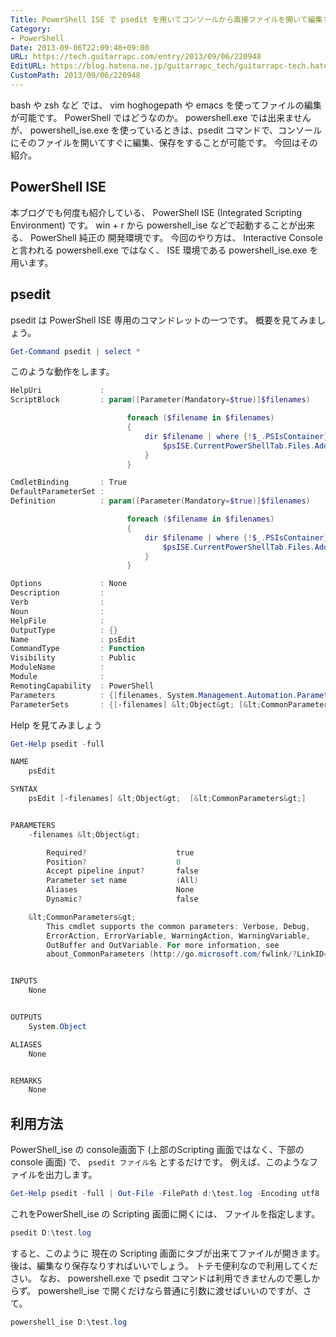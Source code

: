 ```yaml
---
Title: PowerShell ISE で psedit を用いてコンソールから直接ファイルを開いて編集する
Category:
- PowerShell
Date: 2013-09-06T22:09:48+09:00
URL: https://tech.guitarrapc.com/entry/2013/09/06/220948
EditURL: https://blog.hatena.ne.jp/guitarrapc_tech/guitarrapc-tech.hatenablog.com/atom/entry/11696248318757675972
CustomPath: 2013/09/06/220948
---
```


bash や zsh など では、 vim hoghogepath や emacs を使ってファイルの編集が可能です。
PowerShell ではどうなのか。 powershell.exe では出来ませんが、 powershell_ise.exe を使っているときは、psedit コマンドで、コンソールにそのファイルを開いてすぐに編集、保存をすることが可能です。
今回はその紹介。
## PowerShell ISE
本ブログでも何度も紹介している、 PowerShell ISE (Integrated Scripting Environment) です。
win + r から powershell_ise などで起動することが出来る、 PowerShell 純正の 開発環境です。
今回のやり方は、 Interactive Console と言われる powershell.exe ではなく、 ISE 環境である powershell_ise.exe を用います。
## psedit
psedit は PowerShell ISE 専用のコマンドレットの一つです。 概要を見てみましょう。

```ps1
Get-Command psedit | select *
```

このような動作をします。

```ps1
HelpUri             :
ScriptBlock         : param([Parameter(Mandatory=$true)]$filenames)

                          foreach ($filename in $filenames)
                          {
                              dir $filename | where {!$_.PSIsContainer} | %{
                                  $psISE.CurrentPowerShellTab.Files.Add($_.FullName) &gt; $null
                              }
                          }

CmdletBinding       : True
DefaultParameterSet :
Definition          : param([Parameter(Mandatory=$true)]$filenames)

                          foreach ($filename in $filenames)
                          {
                              dir $filename | where {!$_.PSIsContainer} | %{
                                  $psISE.CurrentPowerShellTab.Files.Add($_.FullName) &gt; $null
                              }
                          }

Options             : None
Description         :
Verb                :
Noun                :
HelpFile            :
OutputType          : {}
Name                : psEdit
CommandType         : Function
Visibility          : Public
ModuleName          :
Module              :
RemotingCapability  : PowerShell
Parameters          : {[filenames, System.Management.Automation.ParameterMetadata], [Verbose, System.Management.Automation.ParameterMetadata], [Debug, System.Management.Automation.ParameterMetadata], [ErrorAction, System.Management.Automation.ParameterMetadata]...}
ParameterSets       : {[-filenames] &lt;Object&gt; [&lt;CommonParameters&gt;]}
```

Help を見てみましょう

```ps1
Get-Help psedit -full

NAME
    psEdit

SYNTAX
    psEdit [-filenames] &lt;Object&gt;  [&lt;CommonParameters&gt;]


PARAMETERS
    -filenames &lt;Object&gt;

        Required?                    true
        Position?                    0
        Accept pipeline input?       false
        Parameter set name           (All)
        Aliases                      None
        Dynamic?                     false

    &lt;CommonParameters&gt;
        This cmdlet supports the common parameters: Verbose, Debug,
        ErrorAction, ErrorVariable, WarningAction, WarningVariable,
        OutBuffer and OutVariable. For more information, see
        about_CommonParameters (http://go.microsoft.com/fwlink/?LinkID=113216).


INPUTS
    None


OUTPUTS
    System.Object

ALIASES
    None


REMARKS
    None
```

## 利用方法
PowerShell_ise の console画面下 (上部のScripting 画面ではなく、下部の console 画面) で、 `psedit ファイル名` とするだけです。 例えば、このようなファイルを出力します。

```ps1
Get-Help psedit -full | Out-File -FilePath d:\test.log -Encoding utf8
```

これをPowerShell_ise の Scripting 画面に開くには、 ファイルを指定します。

```ps1
psedit D:\test.log
```

すると、このように 現在の Scripting 画面にタブが出来てファイルが開きます。
後は、編集なり保存なりすればいいでしょう。 トテモ便利なので利用してください。 なお、 powershell.exe で psedit コマンドは利用できませんので悪しからず。 powershell_ise で開くだけなら普通に引数に渡せばいいのですが、さて。

```ps1
powershell_ise D:\test.log
```
